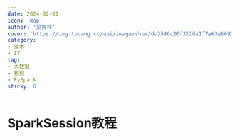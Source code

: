 ```yaml
---
date: 2024-02-01
icon: 'map'
author: '梁贺祥'
cover: 'https://img.tucang.cc/api/image/show/da3546c26f3726a1f7a63e96921b30ff'
category:
- 技术
- IT
tag:
- 大数据
- 教程
- PySpark
sticky: 6
---
```


# SparkSession教程


